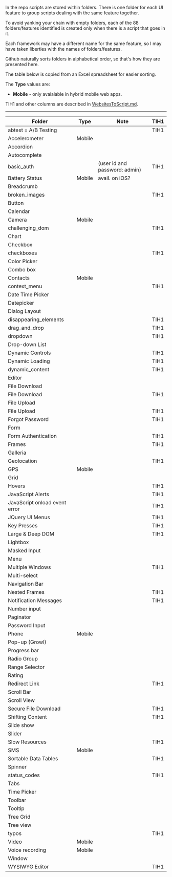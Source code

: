 In the repo scripts are stored within folders.
There is one folder for each UI feature
to group scripts dealing with the same feature together.

To avoid yanking your chain with empty folders, each of the 88 folders/features identified 
is created only when there is a script that goes in it.

Each framework may have a different name for the same feature,
so I may have taken liberties with the names of folders/features.

Github naturally sorts folders in alphabetical order, so that's how they are presented here.

The table below is copied from an Excel spreadsheet for easier sorting.

The **Type** values are:

  * **Mobile** - only avaialable in hybrid mobile web apps.

TIH1 and other columns are described in [WebsitesToScript.md](WebsitesToScript.md).

<hr />

|	Folder	|	Type	|	Note	|	TIH1	|
|	---------	|	------	|	-------	|	----	|
|	abtest = A/B Testing	|		|		|	TIH1	|
|	Accelerometer	|	Mobile	|		|		|
|	Accordion	|		|		|		|
|	Autocomplete	|		|		|		|
|	basic_auth	|		|	 (user id and password: admin)	|	TIH1	|
|	Battery Status	|	Mobile	|	avail. on iOS?	|		|
|	Breadcrumb	|		|		|		|
|	broken_images	|		|		|	TIH1	|
|	Button	|		|		|		|
|	Calendar	|		|		|		|
|	Camera	|	Mobile	|		|		|
|	challenging_dom	|		|		|	TIH1	|
|	Chart	|		|		|		|
|	Checkbox	|		|		|		|
|	checkboxes	|		|		|	TIH1	|
|	Color Picker	|		|		|		|
|	Combo box	|		|		|		|
|	Contacts	|	Mobile	|		|		|
|	context_menu	|		|		|	TIH1	|
|	Date Time Picker	|		|		|		|
|	Datepicker	|		|		|		|
|	Dialog Layout	|		|		|		|
|	disappearing_elements	|		|		|	TIH1	|
|	drag_and_drop	|		|		|	TIH1	|
|	dropdown	|		|		|	TIH1	|
|	Drop-down List	|		|		|		|
|	Dynamic Controls	|		|		|	TIH1	|
|	Dynamic Loading	|		|		|	TIH1	|
|	dynamic_content	|		|		|	TIH1	|
|	Editor	|		|		|		|
|	File Download	|		|		|		|
|	File Download	|		|		|	TIH1	|
|	File Upload	|		|		|		|
|	File Upload	|		|		|	TIH1	|
|	Forgot Password	|		|		|	TIH1	|
|	Form	|		|		|		|
|	Form Authentication	|		|		|	TIH1	|
|	Frames	|		|		|	TIH1	|
|	Galleria	|		|		|		|
|	Geolocation	|		|		|	TIH1	|
|	GPS	|	Mobile	|		|		|
|	Grid	|		|		|		|
|	Hovers	|		|		|	TIH1	|
|	JavaScript Alerts	|		|		|	TIH1	|
|	JavaScript onload event error	|		|		|	TIH1	|
|	JQuery UI Menus	|		|		|	TIH1	|
|	Key Presses	|		|		|	TIH1	|
|	Large & Deep DOM	|		|		|	TIH1	|
|	Lightbox	|		|		|		|
|	Masked Input	|		|		|		|
|	Menu	|		|		|		|
|	Multiple Windows	|		|		|	TIH1	|
|	Multi-select	|		|		|		|
|	Navigation Bar	|		|		|		|
|	Nested Frames	|		|		|	TIH1	|
|	Notification Messages	|		|		|	TIH1	|
|	Number input	|		|		|		|
|	Paginator	|		|		|		|
|	Password Input	|		|		|		|
|	Phone	|	Mobile	|		|		|
|	Pop-up (Growl)	|		|		|		|
|	Progress bar	|		|		|		|
|	Radio Group	|		|		|		|
|	Range Selector	|		|		|		|
|	Rating	|		|		|		|
|	Redirect Link	|		|		|	TIH1	|
|	Scroll Bar	|		|		|		|
|	Scroll View	|		|		|		|
|	Secure File Download	|		|		|	TIH1	|
|	Shifting Content	|		|		|	TIH1	|
|	Slide show	|		|		|		|
|	Slider	|		|		|		|
|	Slow Resources	|		|		|	TIH1	|
|	SMS	|	Mobile	|		|		|
|	Sortable Data Tables	|		|		|	TIH1	|
|	Spinner	|		|		|		|
|	status_codes	|		|		|	TIH1	|
|	Tabs	|		|		|		|
|	Time Picker	|		|		|		|
|	Toolbar	|		|		|		|
|	Tooltip	|		|		|		|
|	Tree Grid	|		|		|		|
|	Tree view	|		|		|		|
|	typos	|		|		|	TIH1	|
|	Video	|	Mobile	|		|		|
|	Voice recording	|	Mobile	|		|		|
|	Window	|		|		|		|
|	WYSIWYG Editor	|		|		|	TIH1	|
